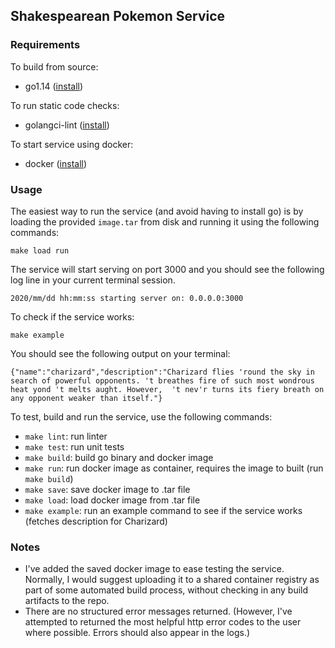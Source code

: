 ## Shakespearean Pokemon Service

### Requirements

To build from source:
* go1.14 ([install](https://golang.org/doc/install))

To run static code checks:
* golangci-lint ([install](https://github.com/golangci/golangci-lint#install))

To start service using docker:
* docker ([install](https://docs.docker.com/install/))

### Usage

The easiest way to run the service (and avoid having to install go) is by
loading the provided `image.tar` from disk and running it using the following commands:
```
make load run
```

The service will start serving on port 3000 and you should see the following log line in your
current terminal session.
```
2020/mm/dd hh:mm:ss starting server on: 0.0.0.0:3000
```

To check if the service works:
```
make example
```

You should see the following output on your terminal:
```
{"name":"charizard","description":"Charizard flies 'round the sky in search of powerful opponents. 't breathes fire of such most wondrous heat yond 't melts aught. However,  't nev'r turns its fiery breath on any opponent weaker than itself."}
```

To test, build and run the service, use the following commands:
* `make lint`: run linter
* `make test`: run unit tests
* `make build`: build go binary and docker image
* `make run`: run docker image as container, requires the image to built (run `make build`)
* `make save`: save docker image to .tar file
* `make load`: load docker image from .tar file
* `make example`: run an example command to see if the service works (fetches description for Charizard)

### Notes
* I've added the saved docker image to ease testing the service. Normally, I would suggest uploading it to a shared container registry as part of some automated build process, without checking in any build artifacts to the repo.
* There are no structured error messages returned. (However, I've attempted to returned the most helpful http error codes to the user where possible. Errors should also appear in the logs.)

